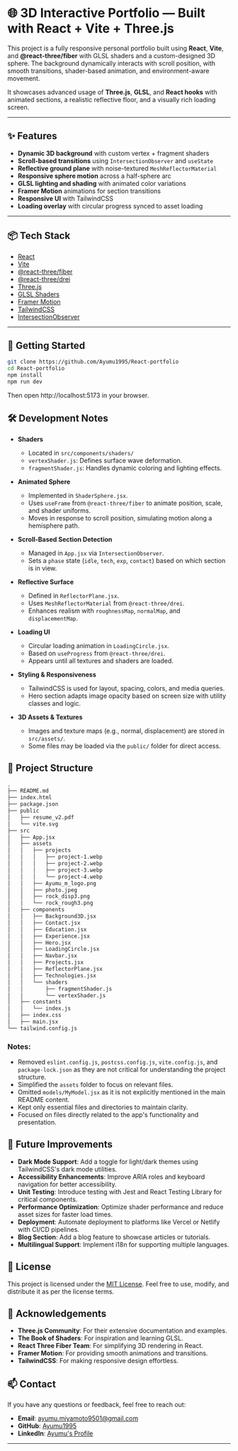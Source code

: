 # 🌐 3D Interactive Portfolio — Built with React + Vite + Three.js

This project is a fully responsive personal portfolio built using **React**, **Vite**, and **@react-three/fiber** with GLSL shaders and a custom-designed 3D sphere. The background dynamically interacts with scroll position, with smooth transitions, shader-based animation, and environment-aware movement.

It showcases advanced usage of **Three.js**, **GLSL**, and **React hooks** with animated sections, a realistic reflective floor, and a visually rich loading screen.

---

## ✨ Features

-  **Dynamic 3D background** with custom vertex + fragment shaders
-  **Scroll-based transitions** using `IntersectionObserver` and `useState`
-  **Reflective ground plane** with noise-textured `MeshReflectorMaterial`
-  **Responsive sphere motion** across a half-sphere arc
-  **GLSL lighting and shading** with animated color variations
-  **Framer Motion** animations for section transitions
-  **Responsive UI** with TailwindCSS
-  **Loading overlay** with circular progress synced to asset loading

---

## 📦 Tech Stack

-  [React](https://react.dev/)
-  [Vite](https://vitejs.dev/)
-  [@react-three/fiber](https://docs.pmnd.rs/react-three-fiber)
-  [@react-three/drei](https://github.com/pmndrs/drei)
-  [Three.js](https://threejs.org/)
-  [GLSL Shaders](https://thebookofshaders.com/)
-  [Framer Motion](https://www.framer.com/motion/)
-  [TailwindCSS](https://tailwindcss.com/)
-  [IntersectionObserver](https://developer.mozilla.org/en-US/docs/Web/API/Intersection_Observer_API)

---

## 🚀 Getting Started

```bash
git clone https://github.com/Ayumu1995/React-portfolio
cd React-portfolio
npm install
npm run dev
```

Then open http://localhost:5173 in your browser.

## 🛠 Development Notes

-  **Shaders**
   -  Located in `src/components/shaders/`
   -  `vertexShader.js`: Defines surface wave deformation.
   -  `fragmentShader.js`: Handles dynamic coloring and lighting effects.
-  **Animated Sphere**

   -  Implemented in `ShaderSphere.jsx`.
   -  Uses `useFrame` from `@react-three/fiber` to animate position, scale, and shader uniforms.
   -  Moves in response to scroll position, simulating motion along a hemisphere path.

-  **Scroll-Based Section Detection**

   -  Managed in `App.jsx` via `IntersectionObserver`.
   -  Sets a `phase` state (`idle`, `tech`, `exp`, `contact`) based on which section is in view.

-  **Reflective Surface**

   -  Defined in `ReflectorPlane.jsx`.
   -  Uses `MeshReflectorMaterial` from `@react-three/drei`.
   -  Enhances realism with `roughnessMap`, `normalMap`, and `displacementMap`.

-  **Loading UI**

   -  Circular loading animation in `LoadingCircle.jsx`.
   -  Based on `useProgress` from `@react-three/drei`.
   -  Appears until all textures and shaders are loaded.

-  **Styling & Responsiveness**

   -  TailwindCSS is used for layout, spacing, colors, and media queries.
   -  Hero section adapts image opacity based on screen size with utility classes and logic.

-  **3D Assets & Textures**
   -  Images and texture maps (e.g., normal, displacement) are stored in `src/assets/`.
   -  Some files may be loaded via the `public/` folder for direct access.

## 📁 Project Structure

```txt
.
├── README.md
├── index.html
├── package.json
├── public
│   ├── resume_v2.pdf
│   └── vite.svg
├── src
│   ├── App.jsx
│   ├── assets
│   │   ├── projects
│   │   │   ├── project-1.webp
│   │   │   ├── project-2.webp
│   │   │   ├── project-3.webp
│   │   │   └── project-4.webp
│   │   ├── Ayumu_m_logo.png
│   │   ├── photo.jpeg
│   │   ├── rock_disp3.png
│   │   └── rock_rough3.png
│   ├── components
│   │   ├── Background3D.jsx
│   │   ├── Contact.jsx
│   │   ├── Education.jsx
│   │   ├── Experience.jsx
│   │   ├── Hero.jsx
│   │   ├── LoadingCircle.jsx
│   │   ├── Navbar.jsx
│   │   ├── Projects.jsx
│   │   ├── ReflectorPlane.jsx
│   │   ├── Technologies.jsx
│   │   └── shaders
│   │       ├── fragmentShader.js
│   │       └── vertexShader.js
│   ├── constants
│   │   └── index.js
│   ├── index.css
│   ├── main.jsx
└── tailwind.config.js
```

### Notes:

-  Removed `eslint.config.js`, `postcss.config.js`, `vite.config.js`, and `package-lock.json` as they are not critical for understanding the project structure.
-  Simplified the `assets` folder to focus on relevant files.
-  Omitted `models/MyModel.jsx` as it is not explicitly mentioned in the main README content.
-  Kept only essential files and directories to maintain clarity.
-  Focused on files directly related to the app's functionality and presentation.

## 🧩 Future Improvements

-  **Dark Mode Support**: Add a toggle for light/dark themes using TailwindCSS's dark mode utilities.
-  **Accessibility Enhancements**: Improve ARIA roles and keyboard navigation for better accessibility.
-  **Unit Testing**: Introduce testing with Jest and React Testing Library for critical components.
-  **Performance Optimization**: Optimize shader performance and reduce asset sizes for faster load times.
-  **Deployment**: Automate deployment to platforms like Vercel or Netlify with CI/CD pipelines.
-  **Blog Section**: Add a blog feature to showcase articles or tutorials.
-  **Multilingual Support**: Implement i18n for supporting multiple languages.

## 📜 License

This project is licensed under the [MIT License](https://opensource.org/licenses/MIT). Feel free to use, modify, and distribute it as per the license terms.

## 🙌 Acknowledgements

-  **Three.js Community**: For their extensive documentation and examples.
-  **The Book of Shaders**: For inspiration and learning GLSL.
-  **React Three Fiber Team**: For simplifying 3D rendering in React.
-  **Framer Motion**: For providing smooth animations and transitions.
-  **TailwindCSS**: For making responsive design effortless.

## 📫 Contact

If you have any questions or feedback, feel free to reach out:

-  **Email**: [ayumu.miyamoto9501@gmail.com](mailto:ayumu.miyamoto9501@gmail.com)
-  **GitHub**: [Ayumu1995](https://github.com/Ayumu1995)
-  **LinkedIn**: [Ayumu's Profile](http://linkedin.com/in/ayumu-miyamoto-937850336)

---
